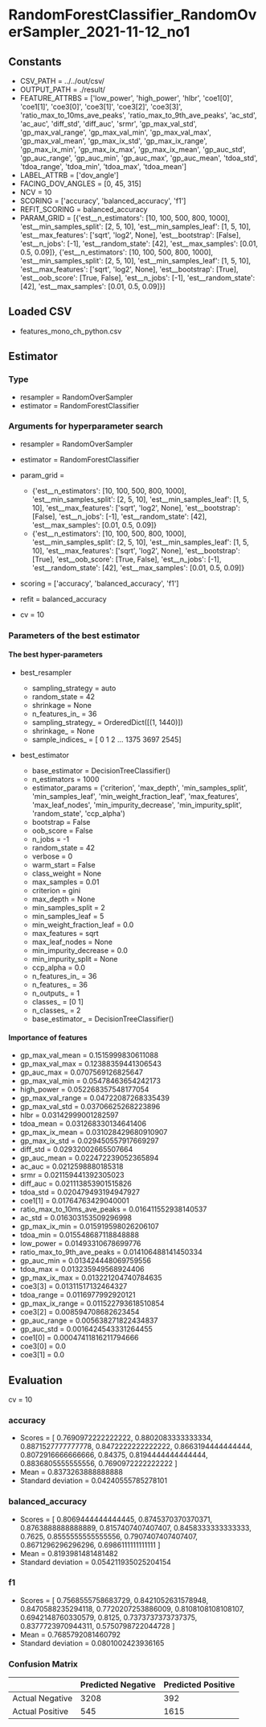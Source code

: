 # RandomForestClassifier_RandomOverSampler_2021-11-12_no1
## Constants
- CSV_PATH = ../../out/csv/
- OUTPUT_PATH = ./result/
- FEATURE_ATTRBS = ['low_power', 'high_power', 'hlbr', 'coe1[0]', 'coe1[1]', 'coe3[0]', 'coe3[1]', 'coe3[2]', 'coe3[3]', 'ratio_max_to_10ms_ave_peaks', 'ratio_max_to_9th_ave_peaks', 'ac_std', 'ac_auc', 'diff_std', 'diff_auc', 'srmr', 'gp_max_val_std', 'gp_max_val_range', 'gp_max_val_min', 'gp_max_val_max', 'gp_max_val_mean', 'gp_max_ix_std', 'gp_max_ix_range', 'gp_max_ix_min', 'gp_max_ix_max', 'gp_max_ix_mean', 'gp_auc_std', 'gp_auc_range', 'gp_auc_min', 'gp_auc_max', 'gp_auc_mean', 'tdoa_std', 'tdoa_range', 'tdoa_min', 'tdoa_max', 'tdoa_mean']
- LABEL_ATTRB = ['dov_angle']
- FACING_DOV_ANGLES = [0, 45, 315]
- NCV = 10
- SCORING = ['accuracy', 'balanced_accuracy', 'f1']
- REFIT_SCORING = balanced_accuracy
- PARAM_GRID = [{'est__n_estimators': [10, 100, 500, 800, 1000], 'est__min_samples_split': [2, 5, 10], 'est__min_samples_leaf': [1, 5, 10], 'est__max_features': ['sqrt', 'log2', None], 'est__bootstrap': [False], 'est__n_jobs': [-1], 'est__random_state': [42], 'est__max_samples': [0.01, 0.5, 0.09]}, {'est__n_estimators': [10, 100, 500, 800, 1000], 'est__min_samples_split': [2, 5, 10], 'est__min_samples_leaf': [1, 5, 10], 'est__max_features': ['sqrt', 'log2', None], 'est__bootstrap': [True], 'est__oob_score': [True, False], 'est__n_jobs': [-1], 'est__random_state': [42], 'est__max_samples': [0.01, 0.5, 0.09]}]

## Loaded CSV
- features_mono_ch_python.csv

## Estimator
### Type
- resampler = RandomOverSampler
- estimator = RandomForestClassifier

### Arguments for hyperparameter search
- resampler = RandomOverSampler
- estimator = RandomForestClassifier
- param_grid = 
	- {'est__n_estimators': [10, 100, 500, 800, 1000], 'est__min_samples_split': [2, 5, 10], 'est__min_samples_leaf': [1, 5, 10], 'est__max_features': ['sqrt', 'log2', None], 'est__bootstrap': [False], 'est__n_jobs': [-1], 'est__random_state': [42], 'est__max_samples': [0.01, 0.5, 0.09]}
	- {'est__n_estimators': [10, 100, 500, 800, 1000], 'est__min_samples_split': [2, 5, 10], 'est__min_samples_leaf': [1, 5, 10], 'est__max_features': ['sqrt', 'log2', None], 'est__bootstrap': [True], 'est__oob_score': [True, False], 'est__n_jobs': [-1], 'est__random_state': [42], 'est__max_samples': [0.01, 0.5, 0.09]}

- scoring = ['accuracy', 'balanced_accuracy', 'f1']
- refit = balanced_accuracy
- cv = 10

### Parameters of the best estimator
#### The best hyper-parameters
- best_resampler
	- sampling_strategy = auto
	- random_state = 42
	- shrinkage = None
	- n_features_in_ = 36
	- sampling_strategy_ = OrderedDict([(1, 1440)])
	- shrinkage_ = None
	- sample_indices_ = [   0    1    2 ... 1375 3697 2545]

- best_estimator
	- base_estimator = DecisionTreeClassifier()
	- n_estimators = 1000
	- estimator_params = ('criterion', 'max_depth', 'min_samples_split', 'min_samples_leaf', 'min_weight_fraction_leaf', 'max_features', 'max_leaf_nodes', 'min_impurity_decrease', 'min_impurity_split', 'random_state', 'ccp_alpha')
	- bootstrap = False
	- oob_score = False
	- n_jobs = -1
	- random_state = 42
	- verbose = 0
	- warm_start = False
	- class_weight = None
	- max_samples = 0.01
	- criterion = gini
	- max_depth = None
	- min_samples_split = 2
	- min_samples_leaf = 5
	- min_weight_fraction_leaf = 0.0
	- max_features = sqrt
	- max_leaf_nodes = None
	- min_impurity_decrease = 0.0
	- min_impurity_split = None
	- ccp_alpha = 0.0
	- n_features_in_ = 36
	- n_features_ = 36
	- n_outputs_ = 1
	- classes_ = [0 1]
	- n_classes_ = 2
	- base_estimator_ = DecisionTreeClassifier()

#### Importance of features
- gp_max_val_mean = 0.1515999830611088
- gp_max_val_max = 0.12388359441306543
- gp_auc_max = 0.0707569126825647
- gp_max_val_min = 0.05478463654242173
- high_power = 0.052268357548177054
- gp_max_val_range = 0.04722087268335439
- gp_max_val_std = 0.03706625268223896
- hlbr = 0.03142999001282597
- tdoa_mean = 0.031268330134641406
- gp_max_ix_mean = 0.031028429680910907
- gp_max_ix_std = 0.029450557917669297
- diff_std = 0.02932002665507664
- gp_auc_mean = 0.022472239052365894
- ac_auc = 0.0212598880185318
- srmr = 0.021159441392305023
- diff_auc = 0.021113853901515826
- tdoa_std = 0.020479493194947927
- coe1[1] = 0.01764763429040001
- ratio_max_to_10ms_ave_peaks = 0.016411552938140537
- ac_std = 0.016303153509296998
- gp_max_ix_min = 0.015919598026206107
- tdoa_min = 0.015548687118848888
- low_power = 0.01493310678699776
- ratio_max_to_9th_ave_peaks = 0.014106488141450334
- gp_auc_min = 0.013424448069759556
- tdoa_max = 0.013235949568924406
- gp_max_ix_max = 0.013221204740784635
- coe3[3] = 0.01311517132464327
- tdoa_range = 0.0116977992920121
- gp_max_ix_range = 0.011522793618510854
- coe3[2] = 0.008594708682623454
- gp_auc_range = 0.005638271822434837
- gp_auc_std = 0.0016424543331264455
- coe1[0] = 0.00047411816211794666
- coe3[0] = 0.0
- coe3[1] = 0.0

## Evaluation
cv = 10
### accuracy
- Scores = [ 0.7690972222222222, 0.8802083333333334, 0.8871527777777778, 0.8472222222222222, 0.8663194444444444, 0.8072916666666666, 0.84375, 0.8194444444444444, 0.8836805555555556, 0.7690972222222222 ]
- Mean = 0.8373263888888888
- Standard deviation = 0.04240555785278101

### balanced_accuracy
- Scores = [ 0.8069444444444445, 0.8745370370370371, 0.8763888888888889, 0.8157407407407407, 0.8458333333333333, 0.7625, 0.8555555555555556, 0.7907407407407407, 0.8671296296296296, 0.6986111111111111 ]
- Mean = 0.8193981481481482
- Standard deviation = 0.054211935025204154

### f1
- Scores = [ 0.7568555758683729, 0.8421052631578948, 0.8470588235294118, 0.7720207253886009, 0.8108108108108107, 0.6942148760330579, 0.8125, 0.7373737373737375, 0.8377723970944311, 0.5750798722044728 ]
- Mean = 0.7685792081460792
- Standard deviation = 0.0801002423936165

### Confusion Matrix
|  | Predicted Negative | Predicted Positive |
| --- | --- | --- |
| Actual Negative | 3208 | 392 |
| Actual Positive | 545 | 1615 |

      